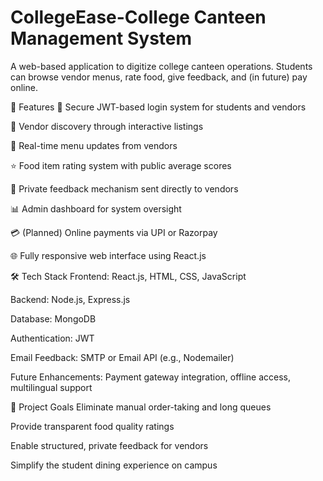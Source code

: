 # CollegeEase-College Canteen Management System

A web-based application to digitize college canteen operations. Students can browse vendor menus, rate food, give feedback, and (in future) pay online.

🚀 Features
🔐 Secure JWT-based login system for students and vendors

📍 Vendor discovery through interactive listings

🧾 Real-time menu updates from vendors

⭐ Food item rating system with public average scores

📝 Private feedback mechanism sent directly to vendors

📊 Admin dashboard for system oversight

💳 (Planned) Online payments via UPI or Razorpay

🌐 Fully responsive web interface using React.js

🛠️ Tech Stack
Frontend: React.js, HTML, CSS, JavaScript

Backend: Node.js, Express.js

Database: MongoDB

Authentication: JWT

Email Feedback: SMTP or Email API (e.g., Nodemailer)

Future Enhancements: Payment gateway integration, offline access, multilingual support

📌 Project Goals
Eliminate manual order-taking and long queues

Provide transparent food quality ratings

Enable structured, private feedback for vendors

Simplify the student dining experience on campus
